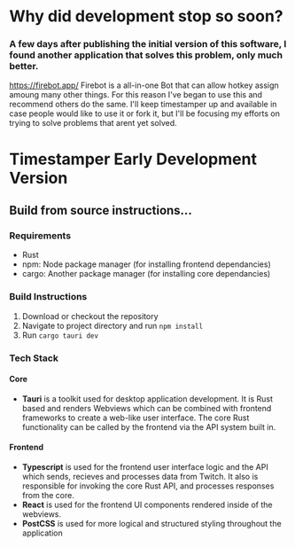# Why did development stop so soon?
### A few days after publishing the initial version of this software, I found another application that solves this problem, only much better.
https://firebot.app/ 
Firebot is a all-in-one Bot that can allow hotkey assign amoung many other things. For this reason I've began to use this and recommend others do the same.
I'll keep timestamper up and available in case people would like to use it or fork it, but I'll be focusing my efforts on trying to solve problems that arent yet solved.

# Timestamper Early Development Version

## Build from source instructions...

### Requirements
- Rust
- npm: Node package manager (for installing frontend dependancies)
- cargo: Another package manager (for installing core dependancies)

### Build Instructions
1. Download or checkout the repository
2. Navigate to project directory and run `npm install`
3. Run `cargo tauri dev`


### Tech Stack
#### Core
- **Tauri** is a toolkit used for desktop application development. It is Rust based and renders Webviews which can be combined with frontend frameworks to create a web-like user interface. The core Rust functionality can be called by the frontend via the API system built in.

#### Frontend
- **Typescript** is used for the frontend user interface logic and the API which sends, recieves and processes data from Twitch. It also is responsible for invoking the core Rust API, and processes responses from the core. 
- **React** is used for the frontend UI components rendered inside of the webviews.
- **PostCSS** is used for more logical and structured styling throughout the application


